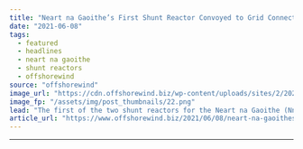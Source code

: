 ```yaml
---
title: "Neart na Gaoithe’s First Shunt Reactor Convoyed to Grid Connection Site"
date: "2021-06-08"
tags: 
  - featured
  - headlines
  - neart na gaoithe
  - shunt reactors
  - offshorewind
source: "offshorewind"
image_url: "https://cdn.offshorewind.biz/wp-content/uploads/sites/2/2021/06/08092505/Peter-Devlin_Neart-na-Gaoithe-shunt-reactor.png"
image_fp: "/assets/img/post_thumbnails/22.png"
lead: "The first of the two shunt reactors for the Neart na Gaoithe (NnG) offshore"
article_url: "https://www.offshorewind.biz/2021/06/08/neart-na-gaoithes-first-shunt-reactor-convoyed-to-grid-connection-site/"
---
```


---
